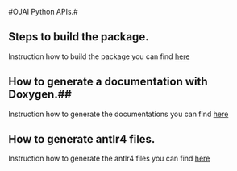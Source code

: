 #OJAI Python APIs.#

## Steps to build the package. ##

Instruction how to build the package you can find [here](https://github.com/ojai/ojai/blob/master/python/build_instruction.md)

## How to generate a documentation with Doxygen.##

Instruction how to generate the documentations you can find [here](https://github.com/ojai/ojai/blob/master/python/doc_generation_instruction.md)

## How to generate antlr4 files. ##

Instruction how to generate the antlr4 files you can find [here](https://github.com/ojai/ojai/blob/master/python/generate_antlr4_files.md)
